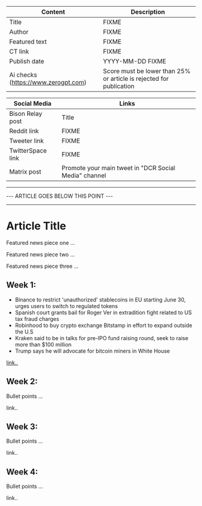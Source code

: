 | Content | Description |
|---|---|
| Title               | FIXME |
| Author              | FIXME |
| Featured text       | FIXME |
| CT link             | FIXME |
| Publish date        | YYYY-MM-DD FIXME |
| Ai checks (https://www.zerogpt.com) | Score must be lower than 25% or article is rejected for publication |

| Social Media | Links |
|---|---|
| Bison Relay post    | Title |
| Reddit link         | FIXME |
| Tweeter link        | FIXME |
| TwitterSpace link   | FIXME |
| Matrix post         | Promote your main tweet in "DCR Social Media" channel |


---
--- ARTICLE GOES BELOW THIS POINT ---

---

# Article Title

Featured news piece one …

Featured news piece two …

Featured news piece three …

## Week 1:

- Binance to restrict 'unauthorized' stablecoins in EU starting June 30, urges users to switch to regulated tokens
- Spanish court grants bail for Roger Ver in extradition fight related to US tax fraud charges
- Robinhood to buy crypto exchange Bitstamp in effort to expand outside the U.S
- Kraken said to be in talks for pre-IPO fund raising round, seek to raise more than $100 million
- Trump says he will advocate for bitcoin miners in White House

[link..](https://x.com/cypherpunktimes/status/1800840762739093595)

## Week 2:

Bullet points ...

link..

## Week 3:

Bullet points ...

link..

## Week 4:

Bullet points ...

link..
